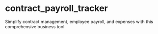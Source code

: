 # contract_payroll_tracker
Simplify contract management, employee payroll, and expenses with this comprehensive business tool
